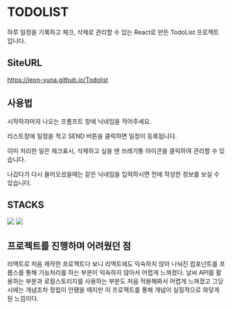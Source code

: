 # TODOLIST

하루 일정을 기록하고 체크, 삭제로 관리할 수 있는 React로 만든 TodoList 프로젝트 입니다.

## SiteURL
https://jeon-yuna.github.io/Todolist

## 사용법
시작하자마자 나오는 프롬프트 창에 닉네임을 적어주세요.

리스트창에 일정을 적고 SEND 버튼을 클릭하면 일정이 등록됩니다.

이미 처리한 일은 체크표시, 삭제하고 싶을 땐 쓰레기통 아이콘을 클릭하여 관리할 수 있습니다.

나갔다가 다시 들어오셨을때는 같은 닉네임을 입력하시면 전에 작성한 정보를 보실 수 있습니다.

## STACKS
<img src="https://img.shields.io/badge/react-61DAFB?style=for-the-badge&logo=react&logoColor=black"> <img src="https://img.shields.io/badge/typescript-3178C6?style=for-the-badge&logo=typescript&logoColor=white"> 

## 프로젝트를 진행하며 어려웠던 점
리액트로 처음 제작한 프로젝트다 보니 리엑트에도 익숙하지 않아 나눠진 컴포넌트를 프롭스를 통해 기능처리를 하는 부분이 익숙하지 않아서 어렵게 느껴졌다.
날씨 API를 활용하는 부분과 로컬스토리지를 사용하는 부분도 처음 적용해봐서 어렵게 느껴졌고 그당시에는 개념조차 정립이 안됐을 때지만 이 프로젝트를 통해 개념이 실질적으로 와닿게 된 느낌이다. 
